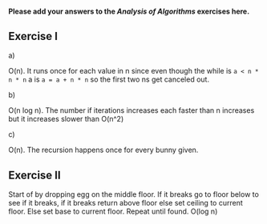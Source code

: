 #### Please add your answers to the ***Analysis of  Algorithms*** exercises here.

## Exercise I

a)

O(n). It runs once for each value in n since even though the while is `a < n * n * n` a is `a = a + n * n` so the first two ns get canceled out.

b)

O(n log n). The number if iterations increases each faster than n increases but it increases slower than O(n^2)

c)

O(n). The recursion happens once for every bunny given.

## Exercise II

Start of by dropping egg on the middle floor.
If it breaks go to floor below to see if it breaks, if it breaks return above floor else set ceiling to current floor.
Else set base to current floor.
Repeat until found.
O(log n)